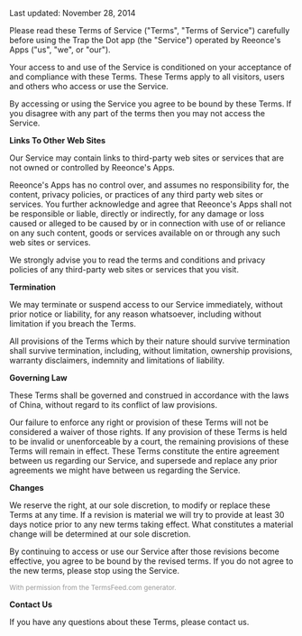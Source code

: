 <p>Last updated: November 28, 2014</p>

<p>Please read these Terms of Service ("Terms", "Terms of Service") carefully before using the Trap the Dot app (the "Service") operated by Reeonce's Apps ("us", "we", or "our").</p>

<p>Your access to and use of the Service is conditioned on your acceptance of and compliance with these Terms. These Terms apply to all visitors, users and others who access or use the Service.</p>

<p>By accessing or using the Service you agree to be bound by these Terms. If you disagree with any part of the terms then you may not access the Service.</p>


<p><strong>Links To Other Web Sites</strong></p>

<p>Our Service may contain links to third-party web sites or services that are not owned or controlled by Reeonce's Apps.</p>

<p>Reeonce's Apps has no control over, and assumes no responsibility for, the content, privacy policies, or practices of any third party web sites or services. You further acknowledge and agree that Reeonce's Apps shall not be responsible or liable, directly or indirectly, for any damage or loss caused or alleged to be caused by or in connection with use of or reliance on any such content, goods or services available on or through any such web sites or services.</p>

<p>We strongly advise you to read the terms and conditions and privacy policies of any third-party web sites or services that you visit.</p>

<p><strong>Termination</strong></p>

<p>We may terminate or suspend access to our Service immediately, without prior notice or liability, for any reason whatsoever, including without limitation if you breach the Terms.</p>

<p>All provisions of the Terms which by their nature should survive termination shall survive termination, including, without limitation, ownership provisions, warranty disclaimers, indemnity and limitations of liability.</p>


<p><strong>Governing Law</strong></p>

<p>These Terms shall be governed and construed in accordance with the laws of China, without regard to its conflict of law provisions.</p>

<p>Our failure to enforce any right or provision of these Terms will not be considered a waiver of those rights. If any provision of these Terms is held to be invalid or unenforceable by a court, the remaining provisions of these Terms will remain in effect. These Terms constitute the entire agreement between us regarding our Service, and supersede and replace any prior agreements we might have between us regarding the Service.</p>

<p><strong>Changes</strong></p>

<p>We reserve the right, at our sole discretion, to modify or replace these Terms at any time. If a revision is material we will try to provide at least 30 days notice prior to any new terms taking effect. What constitutes a material change will be determined at our sole discretion.</p>

<p>By continuing to access or use our Service after those revisions become effective, you agree to be bound by the revised terms. If you do not agree to the new terms, please stop using the Service.</p>

<p style="font-size: 85%; color: #999;">With permission from the TermsFeed.com generator.</p>

<p><strong>Contact Us</strong></p>

<p>If you have any questions about these Terms, please contact us.</p>

